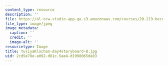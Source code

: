 ```yaml
---
content_type: resource
description: ''
file: https://ol-ocw-studio-app-qa.s3.amazonaws.com/courses/20-219-becoming-the-next-bill-nye-writing-and-hosting-the-educational-show-january-iap-2015/2cd5e78ea092d81c5ae4d1998065da83_YuliyaKlochan-day4storyboard-8.jpg
file_type: image/jpeg
image_metadata:
  caption: ''
  credit: ''
  image-alt: ''
resourcetype: Image
title: YuliyaKlochan-day4storyboard-8.jpg
uid: 2cd5e78e-a092-d81c-5ae4-d1998065da83
---
```

